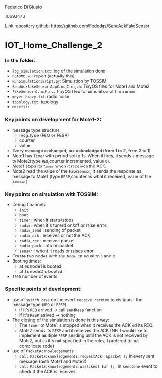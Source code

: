 Federico Di Giusto

10693473

Link repository github: https://github.com/Fededgs/SendAckFakeSensor

# IOT_Home_Challenge_2

### In the folder:
* ```log_simulation.txt```: log of the simulation done
* ```README.md```: report (actually this)
* ```RunSimulationScript.py```: Simulation by TOSSIM
* ```SendAckFakeSensor``` ```AppC.nc```,```C.nc```,```.h```:  TinyOS files for Mote1 and Mote2
* ```FakeSensor``` ```C.nc```,```P.nc```: TinyOS files for simulation of the sensor
* ```meyer-heavy.txt```: radio noise
* ```topology.txt```: topology
* ```Makefile```

### Key points on development for Mote1-2:
* message type structure:
   * msg_type (REQ or RESP)
   * counter
   * value
* Every message exchanged, are acknoledged (from 1 to 2, from 2 to 1)
* Mote1 has ```Timer``` with period set to 1s. When it fires, it sends a message to Mote2(type ```REQ```,counter incremented, value ```0```).  
* Mote1 stops its ```Timer``` when it receives the ACK.
* Mote2 read the value of the ```FakeSensor```, it sends the response as message to Mote1 (type ```RESP```,counter as what it received, value of the sensor)

### Key points on simulation with TOSSIM:
* Debug Channels:
  * ```init```
  * ```boot```
  * ```timer``` : when it starts/stops
  * ```radio``` : when it's tunerd on/off or raise error.
  * ```radio_send``` :  sending of packet
  * ```radio_ack``` : received or not the ACK
  * ```radio_rec``` : received packet
  * ```radio_pack``` : info on packet
  * ```sensor``` : whent it reads or raises error
* Create two nodes with ```TOS_NODE_ID``` equal to ```1``` and ```2```
* Booting times:
  * at ```0```s node1 is booted
  * at ```5```s node2 is booted
* ```1200``` number of events

### Specific points of development:

* use of ```switch case``` on the event ```receive.receive``` to distiguish the message type (```REQ``` or ```RESP```):
  * if it's ```REQ``` arrived -> call ```sendResp``` function
  * if it's ```RESP``` arrived -> nothing
* The closing of the simulation is done in this way:
  * The ```Timer``` of Mote1 is stopped when it receives the ACK od its REQ.
  * Mote2 sends its ```RESP``` and it receives the ACK (NB: I would like to implement multiple ```RESP``` sending until the ACK is not received by Mote2, but as it's not specified in the rules, I prefered to not complicate code)
* use of ```PacketAcknowledgements```:
  * ```call PacketAcknowledgements.requestAck( &packet );``` in every sent message (both Mote1 and Mote2)
  * ```call PacketAcknowledgements.wasAcked( buf ); ``` in ```sendDone``` event to check if the ACK is received.
